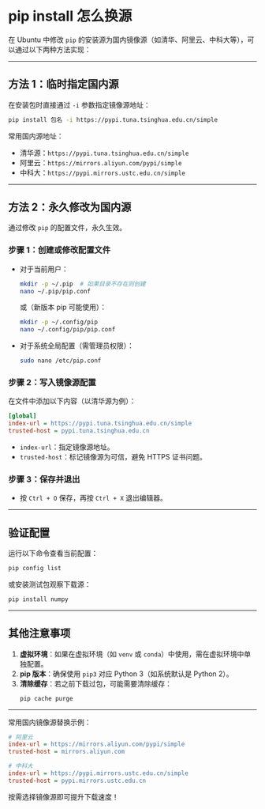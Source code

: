 # pip install 怎么换源

在 Ubuntu 中修改 `pip` 的安装源为国内镜像源（如清华、阿里云、中科大等），可以通过以下两种方法实现：

---

## **方法 1：临时指定国内源**

在安装包时直接通过 `-i` 参数指定镜像源地址：

```bash
pip install 包名 -i https://pypi.tuna.tsinghua.edu.cn/simple
```

常用国内源地址：
- 清华源：`https://pypi.tuna.tsinghua.edu.cn/simple`
- 阿里云：`https://mirrors.aliyun.com/pypi/simple`
- 中科大：`https://pypi.mirrors.ustc.edu.cn/simple`

---

## **方法 2：永久修改为国内源**

通过修改 `pip` 的配置文件，永久生效。

### **步骤 1：创建或修改配置文件**

- 对于当前用户：
  ```bash
  mkdir -p ~/.pip  # 如果目录不存在则创建
  nano ~/.pip/pip.conf
  ```
  或（新版本 pip 可能使用）：
  ```bash
  mkdir -p ~/.config/pip
  nano ~/.config/pip/pip.conf
  ```

- 对于系统全局配置（需管理员权限）：
  ```bash
  sudo nano /etc/pip.conf
  ```

### **步骤 2：写入镜像源配置**

在文件中添加以下内容（以清华源为例）：
```ini
[global]
index-url = https://pypi.tuna.tsinghua.edu.cn/simple
trusted-host = pypi.tuna.tsinghua.edu.cn
```
- `index-url`：指定镜像源地址。
- `trusted-host`：标记镜像源为可信，避免 HTTPS 证书问题。

### **步骤 3：保存并退出**
- 按 `Ctrl + O` 保存，再按 `Ctrl + X` 退出编辑器。

---

## **验证配置**
运行以下命令查看当前配置：
```bash
pip config list
```
或安装测试包观察下载源：
```bash
pip install numpy
```

---

## **其他注意事项**
1. **虚拟环境**：如果在虚拟环境（如 `venv` 或 `conda`）中使用，需在虚拟环境中单独配置。
2. **pip 版本**：确保使用 `pip3` 对应 Python 3（如系统默认是 Python 2）。
3. **清除缓存**：若之前下载过包，可能需要清除缓存：
   ```bash
   pip cache purge
   ```

---

常用国内镜像源替换示例：

```ini
# 阿里云
index-url = https://mirrors.aliyun.com/pypi/simple
trusted-host = mirrors.aliyun.com

# 中科大
index-url = https://pypi.mirrors.ustc.edu.cn/simple
trusted-host = pypi.mirrors.ustc.edu.cn
```

按需选择镜像源即可提升下载速度！